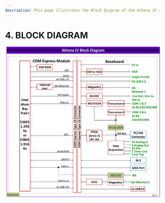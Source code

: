 ```yaml
---
description: This page illustrates the Block Diagram of the Athena IV carrier board.
---
```


# 4. BLOCK DIAGRAM

![Block Diagram for Athena IV carrier board](../../.gitbook/assets/image%20%28236%29.png)

